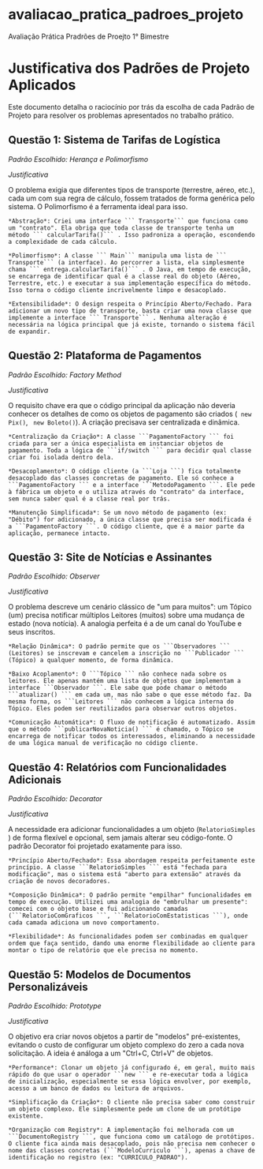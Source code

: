 # avaliacao_pratica_padroes_projeto
Avaliação Prática Pradrões de Proejto 1° Bimestre

# Justificativa dos Padrões de Projeto Aplicados

Este documento detalha o raciocínio por trás da escolha de cada Padrão de Projeto para resolver os problemas apresentados no trabalho prático.

## Questão 1: Sistema de Tarifas de Logística

*Padrão Escolhido: Herança e Polimorfismo*

*Justificativa*

O problema exigia que diferentes tipos de transporte (terrestre, aéreo, etc.), cada um com sua regra de cálculo, fossem tratados de forma genérica pelo sistema. O Polimorfismo é a ferramenta ideal para isso.

    *Abstração*: Criei uma interface ``` Transporte``` que funciona como um "contrato". Ela obriga que toda classe de transporte tenha um método ``` calcularTarifa()``` . Isso padroniza a operação, escondendo a complexidade de cada cálculo.

    *Polimorfismo*: A classe ``` Main``` manipula uma lista de ``` Transporte``` (a interface). Ao percorrer a lista, ela simplesmente chama ``` entrega.calcularTarifa()``` . O Java, em tempo de execução, se encarrega de identificar qual é a classe real do objeto (Aéreo, Terrestre, etc.) e executar a sua implementação específica do método. Isso torna o código cliente incrivelmente limpo e desacoplado.

    *Extensibilidade*: O design respeita o Princípio Aberto/Fechado. Para adicionar um novo tipo de transporte, basta criar uma nova classe que implemente a interface ``` Transporte``` . Nenhuma alteração é necessária na lógica principal que já existe, tornando o sistema fácil de expandir.

## Questão 2: Plataforma de Pagamentos

*Padrão Escolhido: Factory Method*

*Justificativa*

O requisito chave era que o código principal da aplicação não deveria conhecer os detalhes de como os objetos de pagamento são criados (``` new Pix()```, ``` new Boleto()```). A criação precisava ser centralizada e dinâmica.

    *Centralização da Criação*: A classe ```PagamentoFactory ``` foi criada para ser a única especialista em instanciar objetos de pagamento. Toda a lógica de ```if/switch ``` para decidir qual classe criar foi isolada dentro dela.

    *Desacoplamento*: O código cliente (a ```Loja ```) fica totalmente desacoplado das classes concretas de pagamento. Ele só conhece a ```PagamentoFactory ``` e a interface ```MetodoPagamento ```. Ele pede à fábrica um objeto e o utiliza através do "contrato" da interface, sem nunca saber qual é a classe real por trás.

    *Manutenção Simplificada*: Se um novo método de pagamento (ex: "Débito") for adicionado, a única classe que precisa ser modificada é a ```PagamentoFactory ```. O código cliente, que é a maior parte da aplicação, permanece intacto.

## Questão 3: Site de Notícias e Assinantes

*Padrão Escolhido: Observer*

*Justificativa*

O problema descreve um cenário clássico de "um para muitos": um Tópico (um) precisa notificar múltiplos Leitores (muitos) sobre uma mudança de estado (nova notícia). A analogia perfeita é a de um canal do YouTube e seus inscritos.

    *Relação Dinâmica*: O padrão permite que os ```Observadores ``` (Leitores) se inscrevam e cancelem a inscrição no ```Publicador ``` (Tópico) a qualquer momento, de forma dinâmica.

    *Baixo Acoplamento*: O ```Tópico ``` não conhece nada sobre os leitores. Ele apenas mantém uma lista de objetos que implementam a interface ```Observador ```. Ele sabe que pode chamar o método ```atualizar() ``` em cada um, mas não sabe o que esse método faz. Da mesma forma, os ```Leitores ``` não conhecem a lógica interna do Tópico. Eles podem ser reutilizados para observar outros objetos.

    *Comunicação Automática*: O fluxo de notificação é automatizado. Assim que o método ```publicarNovaNoticia() ``` é chamado, o Tópico se encarrega de notificar todos os interessados, eliminando a necessidade de uma lógica manual de verificação no código cliente.

## Questão 4: Relatórios com Funcionalidades Adicionais

*Padrão Escolhido: Decorator*

*Justificativa*

A necessidade era adicionar funcionalidades a um objeto (```RelatorioSimples ```) de forma flexível e opcional, sem jamais alterar seu código-fonte. O padrão Decorator foi projetado exatamente para isso.

    *Princípio Aberto/Fechado*: Essa abordagem respeita perfeitamente este princípio. A classe ```RelatorioSimples ``` está "fechada para modificação", mas o sistema está "aberto para extensão" através da criação de novos decoradores.

    *Composição Dinâmica*: O padrão permite "empilhar" funcionalidades em tempo de execução. Utilizei uma analogia de "embrulhar um presente": comecei com o objeto base e fui adicionando camadas (```RelatorioComGraficos ```, ```RelatorioComEstatisticas ```), onde cada camada adiciona um novo comportamento.

    *Flexibilidade*: As funcionalidades podem ser combinadas em qualquer ordem que faça sentido, dando uma enorme flexibilidade ao cliente para montar o tipo de relatório que ele precisa no momento.

## Questão 5: Modelos de Documentos Personalizáveis

*Padrão Escolhido: Prototype*

*Justificativa*

O objetivo era criar novos objetos a partir de "modelos" pré-existentes, evitando o custo de configurar um objeto complexo do zero a cada nova solicitação. A ideia é análoga a um "Ctrl+C, Ctrl+V" de objetos.

    *Performance*: Clonar um objeto já configurado é, em geral, muito mais rápido do que usar o operador ```new ``` e re-executar toda a lógica de inicialização, especialmente se essa lógica envolver, por exemplo, acesso a um banco de dados ou leitura de arquivos.

    *Simplificação da Criação*: O cliente não precisa saber como construir um objeto complexo. Ele simplesmente pede um clone de um protótipo existente.

    *Organização com Registry*: A implementação foi melhorada com um ```DocumentoRegistry ```, que funciona como um catálogo de protótipos. O cliente fica ainda mais desacoplado, pois não precisa nem conhecer o nome das classes concretas (```ModeloCurriculo ```), apenas a chave de identificação no registro (ex: "CURRICULO_PADRAO").